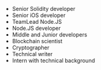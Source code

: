 * Senior Solidity developer 
* Senior iOS developer 
* TeamLead Node.JS 
* Node.JS developer 
* Middle and Junior developers 
* Blockchain scientist 
* Cryptographer 
* Technical writer 
* Intern with technical background 







